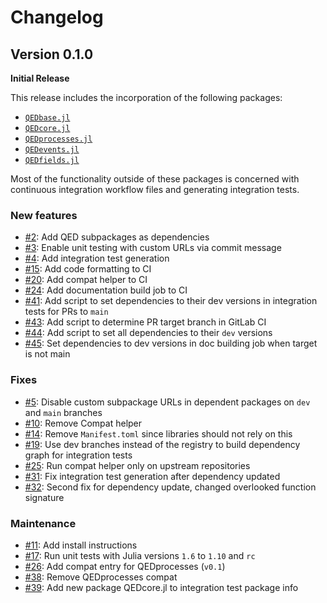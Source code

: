 # Changelog

## Version 0.1.0

**Initial Release**

This release includes the incorporation of the following packages:
- [`QEDbase.jl`](https://github.com/QEDjl-project/QEDbase.jl)
- [`QEDcore.jl`](https://github.com/QEDjl-project/QEDcore.jl)
- [`QEDprocesses.jl`](https://github.com/QEDjl-project/QEDprocesses.jl)
- [`QEDevents.jl`](https://github.com/QEDjl-project/QEDevents.jl)
- [`QEDfields.jl`](https://github.com/QEDjl-project/QEDfields.jl)

Most of the functionality outside of these packages is concerned with continuous integration workflow files and generating integration tests.

### New features

- [#2](https://github.com/QEDjl-project/QuantumElectrodynamics.jl/pull/2): Add QED subpackages as dependencies
- [#3](https://github.com/QEDjl-project/QuantumElectrodynamics.jl/pull/3): Enable unit testing with custom URLs via commit message
- [#4](https://github.com/QEDjl-project/QuantumElectrodynamics.jl/pull/4): Add integration test generation
- [#15](https://github.com/QEDjl-project/QuantumElectrodynamics.jl/pull/15): Add code formatting to CI
- [#20](https://github.com/QEDjl-project/QuantumElectrodynamics.jl/pull/20): Add compat helper to CI
- [#24](https://github.com/QEDjl-project/QuantumElectrodynamics.jl/pull/24): Add documentation build job to CI
- [#41](https://github.com/QEDjl-project/QuantumElectrodynamics.jl/pull/41): Add script to set dependencies to their dev versions in integration tests for PRs to `main`
- [#43](https://github.com/QEDjl-project/QuantumElectrodynamics.jl/pull/43): Add script to determine PR target branch in GitLab CI
- [#44](https://github.com/QEDjl-project/QuantumElectrodynamics.jl/pull/44): Add script to set all dependencies to their `dev` versions
- [#45](https://github.com/QEDjl-project/QuantumElectrodynamics.jl/pull/45): Set dependencies to dev versions in doc building job when target is not main

### Fixes

- [#5](https://github.com/QEDjl-project/QuantumElectrodynamics.jl/pull/5): Disable custom subpackage URLs in dependent packages on `dev` and `main` branches
- [#10](https://github.com/QEDjl-project/QuantumElectrodynamics.jl/pull/10): Remove Compat helper
- [#14](https://github.com/QEDjl-project/QuantumElectrodynamics.jl/pull/14): Remove `Manifest.toml` since libraries should not rely on this
- [#19](https://github.com/QEDjl-project/QuantumElectrodynamics.jl/pull/19): Use dev branches instead of the registry to build dependency graph for integration tests
- [#25](https://github.com/QEDjl-project/QuantumElectrodynamics.jl/pull/25): Run compat helper only on upstream repositories
- [#31](https://github.com/QEDjl-project/QuantumElectrodynamics.jl/pull/31): Fix integration test generation after dependency updated
- [#32](https://github.com/QEDjl-project/QuantumElectrodynamics.jl/pull/32): Second fix for dependency update, changed overlooked function signature

### Maintenance

- [#11](https://github.com/QEDjl-project/QuantumElectrodynamics.jl/pull/11): Add install instructions
- [#17](https://github.com/QEDjl-project/QuantumElectrodynamics.jl/pull/17): Run unit tests with Julia versions `1.6` to `1.10` and `rc`
- [#26](https://github.com/QEDjl-project/QuantumElectrodynamics.jl/pull/26): Add compat entry for QEDprocesses (`v0.1`)
- [#38](https://github.com/QEDjl-project/QuantumElectrodynamics.jl/pull/38): Remove QEDprocesses compat
- [#39](https://github.com/QEDjl-project/QuantumElectrodynamics.jl/pull/39): Add new package QEDcore.jl to integration test package info
